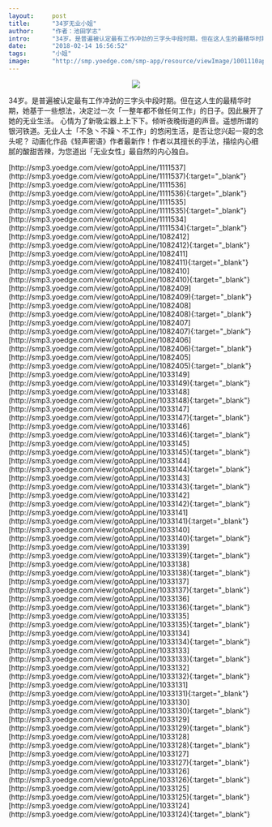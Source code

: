 ```yaml
---
layout:     post
title:      "34岁无业小姐"
author:     "作者：池田学志"
intro:      "34岁。是普遍被认定最有工作冲劲的三字头中段时期。但在这人生的最精华时期，她基于一些想法，决定过一次「一整年都不做任何工作」的日子。因此展开了她的无业生活。 心情为了新吸尘器上上下下。倾听夜晚街道的声音。遥想所谓的银河铁道。无业人士「不急丶不躁丶不工作」的悠闲生活，是否让您兴起一窥的念头呢？ 动画化作品《轻声密语》作者最新作！作者以其擅长的手法，描绘内心细腻的酸甜苦辣，为您道出「无业女性」最自然的内心独白。"
date:       "2018-02-14 16:56:52"
tags:       "小姐"
image:      "http://smp.yoedge.com/smp-app/resource/viewImage/1001110appline.png"
---
```

<div style="text-align: center">
<p><img src="http://smp.yoedge.com/smp-app/resource/viewImage/1001110appline.png"/></p>
</div>
<p class="post-meta">
<span>34岁。是普遍被认定最有工作冲劲的三字头中段时期。但在这人生的最精华时期，她基于一些想法，决定过一次「一整年都不做任何工作」的日子。因此展开了她的无业生活。 心情为了新吸尘器上上下下。倾听夜晚街道的声音。遥想所谓的银河铁道。无业人士「不急丶不躁丶不工作」的悠闲生活，是否让您兴起一窥的念头呢？ 动画化作品《轻声密语》作者最新作！作者以其擅长的手法，描绘内心细腻的酸甜苦辣，为您道出「无业女性」最自然的内心独白。</span>
</p>
[http://smp3.yoedge.com/view/gotoAppLine/1111537](http://smp3.yoedge.com/view/gotoAppLine/1111537){:target="_blank"}
[http://smp3.yoedge.com/view/gotoAppLine/1111536](http://smp3.yoedge.com/view/gotoAppLine/1111536){:target="_blank"}
[http://smp3.yoedge.com/view/gotoAppLine/1111535](http://smp3.yoedge.com/view/gotoAppLine/1111535){:target="_blank"}
[http://smp3.yoedge.com/view/gotoAppLine/1111534](http://smp3.yoedge.com/view/gotoAppLine/1111534){:target="_blank"}
[http://smp3.yoedge.com/view/gotoAppLine/1082412](http://smp3.yoedge.com/view/gotoAppLine/1082412){:target="_blank"}
[http://smp3.yoedge.com/view/gotoAppLine/1082411](http://smp3.yoedge.com/view/gotoAppLine/1082411){:target="_blank"}
[http://smp3.yoedge.com/view/gotoAppLine/1082410](http://smp3.yoedge.com/view/gotoAppLine/1082410){:target="_blank"}
[http://smp3.yoedge.com/view/gotoAppLine/1082409](http://smp3.yoedge.com/view/gotoAppLine/1082409){:target="_blank"}
[http://smp3.yoedge.com/view/gotoAppLine/1082408](http://smp3.yoedge.com/view/gotoAppLine/1082408){:target="_blank"}
[http://smp3.yoedge.com/view/gotoAppLine/1082407](http://smp3.yoedge.com/view/gotoAppLine/1082407){:target="_blank"}
[http://smp3.yoedge.com/view/gotoAppLine/1082406](http://smp3.yoedge.com/view/gotoAppLine/1082406){:target="_blank"}
[http://smp3.yoedge.com/view/gotoAppLine/1082405](http://smp3.yoedge.com/view/gotoAppLine/1082405){:target="_blank"}
[http://smp3.yoedge.com/view/gotoAppLine/1033149](http://smp3.yoedge.com/view/gotoAppLine/1033149){:target="_blank"}
[http://smp3.yoedge.com/view/gotoAppLine/1033148](http://smp3.yoedge.com/view/gotoAppLine/1033148){:target="_blank"}
[http://smp3.yoedge.com/view/gotoAppLine/1033147](http://smp3.yoedge.com/view/gotoAppLine/1033147){:target="_blank"}
[http://smp3.yoedge.com/view/gotoAppLine/1033146](http://smp3.yoedge.com/view/gotoAppLine/1033146){:target="_blank"}
[http://smp3.yoedge.com/view/gotoAppLine/1033145](http://smp3.yoedge.com/view/gotoAppLine/1033145){:target="_blank"}
[http://smp3.yoedge.com/view/gotoAppLine/1033144](http://smp3.yoedge.com/view/gotoAppLine/1033144){:target="_blank"}
[http://smp3.yoedge.com/view/gotoAppLine/1033143](http://smp3.yoedge.com/view/gotoAppLine/1033143){:target="_blank"}
[http://smp3.yoedge.com/view/gotoAppLine/1033142](http://smp3.yoedge.com/view/gotoAppLine/1033142){:target="_blank"}
[http://smp3.yoedge.com/view/gotoAppLine/1033141](http://smp3.yoedge.com/view/gotoAppLine/1033141){:target="_blank"}
[http://smp3.yoedge.com/view/gotoAppLine/1033140](http://smp3.yoedge.com/view/gotoAppLine/1033140){:target="_blank"}
[http://smp3.yoedge.com/view/gotoAppLine/1033139](http://smp3.yoedge.com/view/gotoAppLine/1033139){:target="_blank"}
[http://smp3.yoedge.com/view/gotoAppLine/1033138](http://smp3.yoedge.com/view/gotoAppLine/1033138){:target="_blank"}
[http://smp3.yoedge.com/view/gotoAppLine/1033137](http://smp3.yoedge.com/view/gotoAppLine/1033137){:target="_blank"}
[http://smp3.yoedge.com/view/gotoAppLine/1033136](http://smp3.yoedge.com/view/gotoAppLine/1033136){:target="_blank"}
[http://smp3.yoedge.com/view/gotoAppLine/1033135](http://smp3.yoedge.com/view/gotoAppLine/1033135){:target="_blank"}
[http://smp3.yoedge.com/view/gotoAppLine/1033134](http://smp3.yoedge.com/view/gotoAppLine/1033134){:target="_blank"}
[http://smp3.yoedge.com/view/gotoAppLine/1033133](http://smp3.yoedge.com/view/gotoAppLine/1033133){:target="_blank"}
[http://smp3.yoedge.com/view/gotoAppLine/1033132](http://smp3.yoedge.com/view/gotoAppLine/1033132){:target="_blank"}
[http://smp3.yoedge.com/view/gotoAppLine/1033131](http://smp3.yoedge.com/view/gotoAppLine/1033131){:target="_blank"}
[http://smp3.yoedge.com/view/gotoAppLine/1033130](http://smp3.yoedge.com/view/gotoAppLine/1033130){:target="_blank"}
[http://smp3.yoedge.com/view/gotoAppLine/1033129](http://smp3.yoedge.com/view/gotoAppLine/1033129){:target="_blank"}
[http://smp3.yoedge.com/view/gotoAppLine/1033128](http://smp3.yoedge.com/view/gotoAppLine/1033128){:target="_blank"}
[http://smp3.yoedge.com/view/gotoAppLine/1033127](http://smp3.yoedge.com/view/gotoAppLine/1033127){:target="_blank"}
[http://smp3.yoedge.com/view/gotoAppLine/1033126](http://smp3.yoedge.com/view/gotoAppLine/1033126){:target="_blank"}
[http://smp3.yoedge.com/view/gotoAppLine/1033125](http://smp3.yoedge.com/view/gotoAppLine/1033125){:target="_blank"}
[http://smp3.yoedge.com/view/gotoAppLine/1033124](http://smp3.yoedge.com/view/gotoAppLine/1033124){:target="_blank"}


